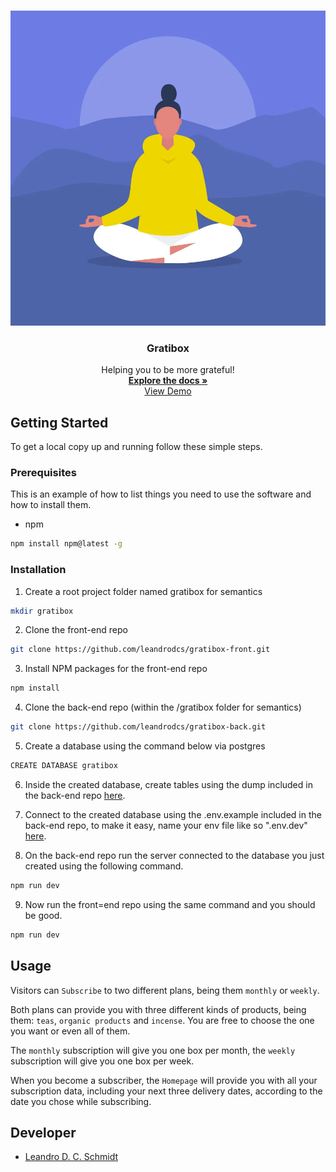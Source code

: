 <!-- PROJECT LOGO -->
<br />
<p align="center">
  <a href="https://github.com/arsentieva/campy-frontend">
    <img src="https://github.com/driven-exercises/Projeto-GratiBox/blob/a09f21f55810dd55c09230dd88ed027151e81043/image05.webp" alt="Logo" width="auto" height="auto">
  </a>

  <h3 align="center">Gratibox</h3>

  <p align="center">
    Helping you to be more grateful!
    <br />
    <a href="https://github.com/leandrodcs/gratibox-front"><strong>Explore the docs »</strong></a>
    <br />
    <a href="https://gratibox-front.vercel.app/">View Demo</a>
    <br />
  </p>
</p>

<!-- GETTING STARTED -->
## Getting Started

To get a local copy up and running follow these simple steps.

### Prerequisites

This is an example of how to list things you need to use the software and how to install them.
* npm
```sh
npm install npm@latest -g
```

### Installation

1. Create a root project folder named gratibox for semantics
```sh
mkdir gratibox
```
2. Clone the front-end repo
```sh
git clone https://github.com/leandrodcs/gratibox-front.git
```
3. Install NPM packages for the front-end repo
```sh
npm install
```
4. Clone the back-end repo (within the /gratibox folder for semantics)
```sh
git clone https://github.com/leandrodcs/gratibox-back.git
```
5. Create a database using the command below via postgres
```sh
CREATE DATABASE gratibox
```
6. Inside the created database, create tables using the dump included in the back-end repo <a href="https://github.com/leandrodcs/gratibox-back/blob/main/.env.example">here</a>.

7. Connect to the created database using the .env.example included in the back-end repo, to make it easy, name your env file like so ".env.dev" <a href="https://github.com/leandrodcs/gratibox-back/blob/main/.env.example">here</a>.
8. On the back-end repo run the server connected to the database you just created using the following command.
```sh
npm run dev
```
9. Now run the front=end repo using the same command and you should be good.
```sh
npm run dev
```

<!-- USAGE EXAMPLES -->
## Usage

Visitors can `Subscribe` to two different plans, being them `monthly` or `weekly`.

Both plans can provide you with three different kinds of products, being them: `teas`, `organic products` and `incense`. You are free to choose the one you want or even all of them.

The `monthly` subscription will give you one box per month, the `weekly` subscription will give you one box per week.

When you become a subscriber, the `Homepage` will provide you with all your subscription data, including your next three delivery dates, according to the date you chose while subscribing.

<!-- Developer -->
## Developer

* [Leandro D. C. Schmidt ](https://github.com/leandrodcs)
